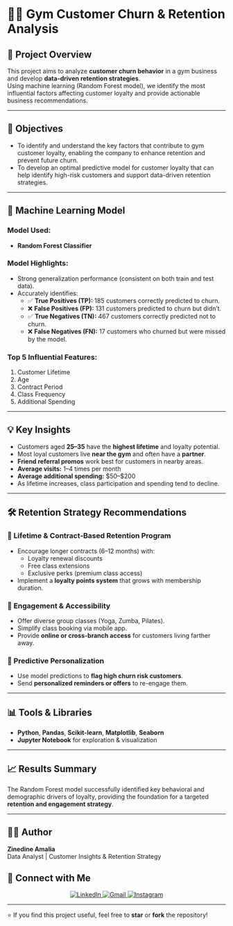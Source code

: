 # 🏋️‍♀️ Gym Customer Churn & Retention Analysis

## 📌 Project Overview
This project aims to analyze **customer churn behavior** in a gym business and develop **data-driven retention strategies**.  
Using machine learning (Random Forest model), we identify the most influential factors affecting customer loyalty and provide actionable business recommendations.

---

## 🎯 Objectives
- To identify and understand the key factors that contribute to gym customer loyalty, enabling the company to enhance retention and prevent future churn.
- To develop an optimal predictive model for customer loyalty that can help identify high-risk customers and support data-driven retention strategies.
---

## 🧠 Machine Learning Model
### Model Used:
- **Random Forest Classifier**

### Model Highlights:
- Strong generalization performance (consistent on both train and test data).  
- Accurately identifies:
  - ✅ **True Positives (TP):** 185 customers correctly predicted to churn.  
  - ❌ **False Positives (FP):** 131 customers predicted to churn but didn’t.  
  - ✅ **True Negatives (TN):** 467 customers correctly predicted not to churn.  
  - ❌ **False Negatives (FN):** 17 customers who churned but were missed by the model.

### Top 5 Influential Features:
1. Customer Lifetime  
2. Age  
3. Contract Period  
4. Class Frequency  
5. Additional Spending  

---

## 💡 Key Insights
- Customers aged **25–35** have the **highest lifetime** and loyalty potential.  
- Most loyal customers live **near the gym** and often have a **partner**.  
- **Friend referral promos** work best for customers in nearby areas.  
- **Average visits:** 1–4 times per month  
- **Average additional spending:** \$50–\$200  
- As lifetime increases, class participation and spending tend to decline.

---

## 🛠️ Retention Strategy Recommendations
### 🔹 Lifetime & Contract-Based Retention Program
- Encourage longer contracts (6–12 months) with:
  - Loyalty renewal discounts  
  - Free class extensions  
  - Exclusive perks (premium class access)  
- Implement a **loyalty points system** that grows with membership duration.

### 🔹 Engagement & Accessibility
- Offer diverse group classes (Yoga, Zumba, Pilates).  
- Simplify class booking via mobile app.  
- Provide **online or cross-branch access** for customers living farther away.

### 🔹 Predictive Personalization
- Use model predictions to **flag high churn risk customers**.  
- Send **personalized reminders or offers** to re-engage them.

---

## 📊 Tools & Libraries
- **Python**, **Pandas**, **Scikit-learn**, **Matplotlib**, **Seaborn**
- **Jupyter Notebook** for exploration & visualization

---

## 📈 Results Summary
The Random Forest model successfully identified key behavioral and demographic drivers of loyalty, providing the foundation for a targeted **retention and engagement strategy**.

---

## 👩‍💻 Author
**Zinedine Amalia**  
Data Analyst | Customer Insights & Retention Strategy  
## 🤝 Connect with Me
<p align="center">
  <a href="https://linkedin.com/in/YOUR-zinedineamalia/" target="_blank">
    <img src="https://img.icons8.com/color/48/linkedin.png" alt="LinkedIn"/>
  </a>
  <a href="mailto:zinedineamalianoor.com">
    <img src="https://img.icons8.com/color/48/gmail-new.png" alt="Gmail"/>
  </a>
  <a href="https://instagram.com/z.amalia_" target="_blank">
    <img src="https://img.icons8.com/color/48/instagram-new.png" alt="Instagram"/>
  </a>
</p>

---

⭐ If you find this project useful, feel free to **star** or **fork** the repository!
